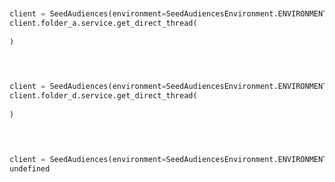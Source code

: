 ```python


client = SeedAudiences(environment=SeedAudiencesEnvironment.ENVIRONMENT_A, )        
client.folder_a.service.get_direct_thread(
	
)
 
```                        


```python


client = SeedAudiences(environment=SeedAudiencesEnvironment.ENVIRONMENT_A, )        
client.folder_d.service.get_direct_thread(
	
)
 
```                        


```python


client = SeedAudiences(environment=SeedAudiencesEnvironment.ENVIRONMENT_A, )        
undefined
 
```                        


